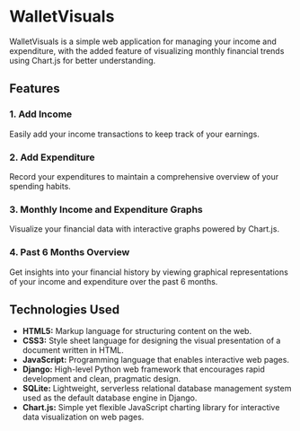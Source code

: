 # WalletVisuals

WalletVisuals is a simple web application for managing your income and expenditure, with the added feature of visualizing monthly financial trends using Chart.js for better understanding.

## Features

### 1. Add Income
Easily add your income transactions to keep track of your earnings.

### 2. Add Expenditure
Record your expenditures to maintain a comprehensive overview of your spending habits.

### 3. Monthly Income and Expenditure Graphs
Visualize your financial data with interactive graphs powered by Chart.js.

### 4. Past 6 Months Overview
Get insights into your financial history by viewing graphical representations of your income and expenditure over the past 6 months.

## Technologies Used

- **HTML5:** Markup language for structuring content on the web.
- **CSS3:** Style sheet language for designing the visual presentation of a document written in HTML.
- **JavaScript:** Programming language that enables interactive web pages.
- **Django:** High-level Python web framework that encourages rapid development and clean, pragmatic design.
- **SQLite:** Lightweight, serverless relational database management system used as the default database engine in Django.
- **Chart.js:** Simple yet flexible JavaScript charting library for interactive data visualization on web pages.
